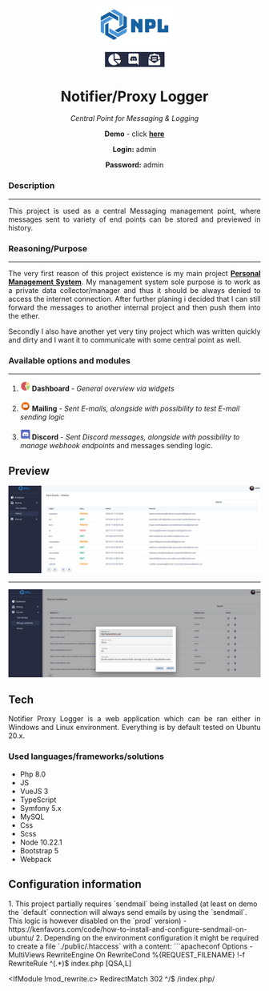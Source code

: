 <p align="center">
<img src="https://github.com/Volmarg/notifier-proxy-logger/blob/main/public/assets/images/logo.png?raw=true" width="150px;" />
</p>
<p align="center">
<img src="https://github.com/Volmarg/notifier-proxy-logger/blob/main/public/assets/images/icons/icons.png?raw=true" height="30px" />
</p>
<h1 align="center">Notifier/Proxy Logger</h1>
<p align="center"><i>Central Point for Messaging & Logging </i></p>

<p align="center"><b>Demo</b> - click <a href="http://notifier-proxy-logger.com.pl/login"><b>here </b></a></p>
<p align="center"><b>Login:</b> admin</p>
<p align="center"><b>Password:</b> admin</p>

<h3>Description</h3>
<hr>
<p align="justify">
	This project is used as a central Messaging management point, where messages sent to variety of end points can be stored and previewed in history.
</p>

<h3>Reasoning/Purpose</h3>
<hr>

<p align="justify">
    The very first reason of this project existence is my main project <b><a href="https://github.com/Volmarg/personal-management-system">Personal Management System</a></b>. 
My management system sole purpose is to work as a private data collector/manager and thus it should be always denied to access the internet connection. After further 
planing i decided that I can still forward the messages to another internal project and then push them into the ether. 
</p>

<p align="justify">
    Secondly I also have another yet very tiny project which was written quickly and dirty and I want it to communicate with some central point as well.
</p>

<h3>Available options and modules</h3>
<hr>

<ol>
    <li><b style="display:inline"><img src="https://github.com/Volmarg/notifier-proxy-logger/blob/main/public/assets/images/icons/dashboard.png?raw=true" height="20px"/> Dashboard</b> - <span align="justify"><i>General overview via widgets</i>
        </span></li><br/>
    <li><b style="display:inline"><img src="https://github.com/Volmarg/notifier-proxy-logger/blob/main/public/assets/images/icons/email.png?raw=true" height="20px"/> Mailing</b> - <span align="justify"><i>Sent E-mails, alongside with possibility to test E-mail sending logic </i>
        </span></li><br/>
    <li><b style="display:inline"><img src="https://raw.githubusercontent.com/Volmarg/notifier-proxy-logger/main/public/assets/images/icons/discord.png" height="20px"/> Discord</b> - <span align="justify"><i>Sent Discord messages, alongside with possibility to manage webhook endpoints </i> 
and messages sending logic.</span></li>
</ol>

<h2>Preview</h2>

<img src="https://raw.githubusercontent.com/Volmarg/notifier-proxy-logger/main/public/assets/images/demo/sent-mails-preview.jpg">

<hr>	

<img src="https://raw.githubusercontent.com/Volmarg/notifier-proxy-logger/main/public/assets/images/demo/webhook-managemen-preview.jpg">

<h2>Tech</h2>
<p style="text-align:justify;">
    Notifier Proxy Logger is a web application which can be ran either in Windows and Linux environment. 
Everything is by default tested on Ubuntu 20.x.
</p>

<h3>Used languages/frameworks/solutions</h3>

<ul>
<li>Php 8.0</li>
<li>JS</li>
<li>VueJS 3</li>
<li>TypeScript</li>
<li>Symfony 5.x</li>
<li>MySQL</li>
<li>Css</li>
<li>Scss</li>
<li>Node 10.22.1</li>
<li>Bootstrap 5</li>
<li>Webpack</li>
</ul>

<h2>Configuration information</h2>
1. This project partially requires `sendmail` being installed (at least on demo the `default` connection will always send emails 
   by using the `sendmail`. This logic is however disabled on the `prod` version)
    - https://kenfavors.com/code/how-to-install-and-configure-sendmail-on-ubuntu/
2. Depending on the environment configuration it might be required to create a file `./public/.htaccess`
with a content:
```apacheconf
<IfModule mod_rewrite.c>
    Options -MultiViews
    RewriteEngine On
    RewriteCond %{REQUEST_FILENAME} !-f
    RewriteRule ^(.*)$ index.php [QSA,L]
</IfModule>

<IfModule !mod_rewrite.c>
    <IfModule mod_alias.c>
        RedirectMatch 302 ^/$ /index.php/
    </IfModule>
</IfModule>
```